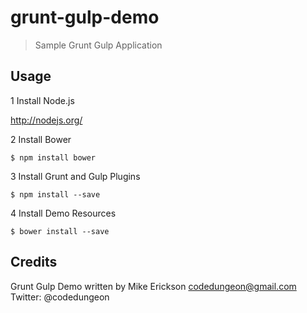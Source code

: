 # grunt-gulp-demo
> Sample Grunt Gulp Application

## Usage

1 Install Node.js

http://nodejs.org/

2 Install Bower

```
$ npm install bower
```

3 Install Grunt and Gulp Plugins

```
$ npm install --save
```

4 Install Demo Resources

```
$ bower install --save
```

## Credits

Grunt Gulp Demo written by Mike Erickson
codedungeon@gmail.com
Twitter: @codedungeon
